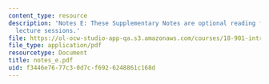 ```yaml
---
content_type: resource
description: 'Notes E: These Supplementary Notes are optional reading for the corresponding
  lecture sessions.'
file: https://ol-ocw-studio-app-qa.s3.amazonaws.com/courses/18-901-introduction-to-topology-fall-2004/f3446e7677c30d7cf6926248861c168d_notes_e.pdf
file_type: application/pdf
resourcetype: Document
title: notes_e.pdf
uid: f3446e76-77c3-0d7c-f692-6248861c168d
---
```

